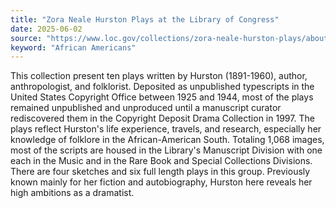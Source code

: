 ```yaml
---
title: "Zora Neale Hurston Plays at the Library of Congress"
date: 2025-06-02
source: "https://www.loc.gov/collections/zora-neale-hurston-plays/about-this-collection/"
keyword: "African Americans"
---
```


This collection present ten plays written by Hurston (1891-1960), author, anthropologist, and folklorist. Deposited as unpublished typescripts in the United States Copyright Office between 1925 and 1944, most of the plays remained unpublished and unproduced until a manuscript curator rediscovered them in the Copyright Deposit Drama Collection in 1997. The plays reflect Hurston's life experience, travels, and research, especially her knowledge of folklore in the African-American South. Totaling 1,068 images, most of the scripts are housed in the Library's Manuscript Division with one each in the Music and in the Rare Book and Special Collections Divisions. There are four sketches and six full length plays in this group. Previously known mainly for her fiction and autobiography, Hurston here reveals her high ambitions as a dramatist.

